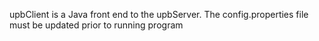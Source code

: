 upbClient is a Java front end to the upbServer.
The config.properties file must be updated prior to running program
